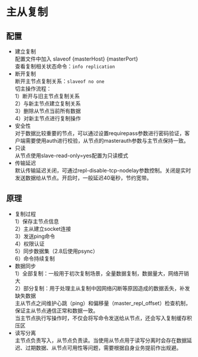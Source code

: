 # 主从复制
## 配置
* 建立复制 <br>
配置文件中加入 slaveof {masterHost} {masterPort} <br>
查看复制相关状态命令：`info replication` <br>
* 断开复制 <br>
断开主节点复制关系：`slaveof no one`<br>
切主操作流程：<br>
1）断开与旧主节点复制关系<br>
2）与新主节点建立复制关系<br>
3）删除从节点当前所有数据<br>
4）对新主节点进行复制操作<br>
* 安全性 <br>
对于数据比较重要的节点，可以通过设置requirepass参数进行密码验证，客户端需要使用auth进行校验，从节点的masterauth参数与主节点保持一致。<br>
* 只读<br>
从节点使用slave-read-only=yes配置为只读模式<br>
* 传输延迟<br>
默认传输延迟关闭，可通过repl-disable-tcp-nodelay参数控制。关闭是实时发送数据给从节点。开启时，一般延迟40毫秒，节约宽带。<br>
## 原理
* 复制过程<br>
1）保存主节点信息<br>
2）主从建立socket连接<br>
3）发送ping命令<br>
4）权限认证<br>
5）同步数据集（2.8后使用psync）<br>
6）命令持续复制<br>
* 数据同步<br>
1）全部复制：一般用于初次复制场景，全量数据复制，数据量大，网络开销大<br>
2）部分复制：用于处理主从复制中因网络闪断等原因造成的数据丢失，补发缺失数据<br>
主从节点之间维护心跳（ping）和偏移量（master_repl_offset）检查机制，保证主从节点通信正常和数据一致。<br>
当主节点执行写操作时，不仅会将写命令发送给从节点，还会写入复制缓存积压区<br>
* 读写分离<br>
主节点负责写入，从节点负责读。当使用从节点用于读写分离时会存在数据延迟、过期数据、从节点可用性等问题，需要根据自身业务提前作出规避。<br>
